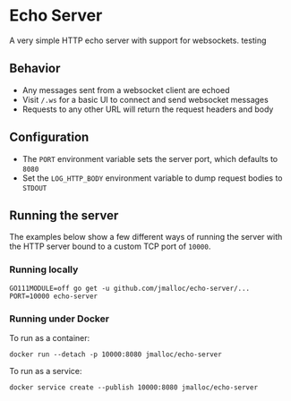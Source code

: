# Echo Server

A very simple HTTP echo server with support for websockets.
testing

## Behavior
- Any messages sent from a websocket client are echoed
- Visit `/.ws` for a basic UI to connect and send websocket messages
- Requests to any other URL will return the request headers and body

## Configuration

- The `PORT` environment variable sets the server port, which defaults to `8080`
- Set the `LOG_HTTP_BODY` environment variable to dump request bodies to `STDOUT`

## Running the server

The examples below show a few different ways of running the server with the HTTP
server bound to a custom TCP port of `10000`.

### Running locally

```
GO111MODULE=off go get -u github.com/jmalloc/echo-server/...
PORT=10000 echo-server
```

### Running under Docker

To run as a container:

```
docker run --detach -p 10000:8080 jmalloc/echo-server
```

To run as a service:

```
docker service create --publish 10000:8080 jmalloc/echo-server
```
